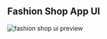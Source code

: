 ## Fashion Shop App UI

![fashion shop ui preview](https://user-images.githubusercontent.com/89051381/179351913-ec151009-666b-43c4-920c-0a5ecb01fa39.png)
